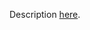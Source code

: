 Description [here](https://docs.scala-lang.org/scala3/guides/migration/incompat-syntactic.html#procedure-syntax).